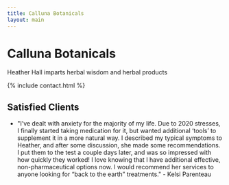 ```yaml
---
title: Calluna Botanicals
layout: main
---
```

# Calluna Botanicals

Heather Hall imparts herbal wisdom and herbal products

{% include contact.html %}

## Satisfied Clients

- "I’ve dealt with anxiety for the majority of my life. Due to 2020 stresses, I finally started taking medication for it, but wanted additional ‘tools’ to supplement it in a more natural way. I described my typical symptoms to Heather, and after some discussion, she made some recommendations. I put them to the test a couple days later, and was so impressed with how quickly they worked! I love knowing that I have additional effective, non-pharmaceutical options now. I would recommend her services to anyone looking for “back to the earth” treatments." - Kelsi Parenteau
